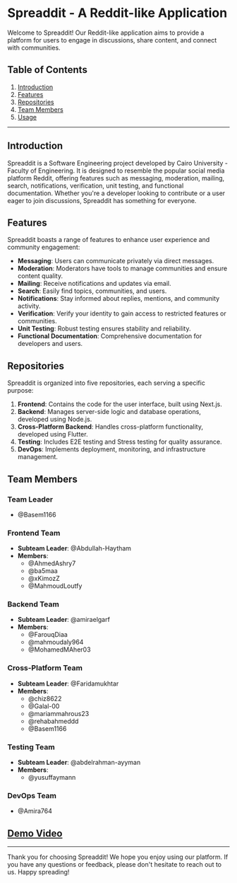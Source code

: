 # Spreaddit - A Reddit-like Application

Welcome to Spreaddit! Our Reddit-like application aims to provide a platform for users to engage in discussions, share content, and connect with communities.


## Table of Contents
1. [Introduction](#introduction)
2. [Features](#features)
3. [Repositories](#repositories)
4. [Team Members](#team-members)
5. [Usage](#usage)

---

## Introduction

Spreaddit is a Software Engineering project developed by Cairo University - Faculty of Engineering. It is designed to resemble the popular social media platform Reddit, offering features such as messaging, moderation, mailing, search, notifications, verification, unit testing, and functional documentation. Whether you're a developer looking to contribute or a user eager to join discussions, Spreaddit has something for everyone.

## Features

Spreaddit boasts a range of features to enhance user experience and community engagement:

- **Messaging**: Users can communicate privately via direct messages.
- **Moderation**: Moderators have tools to manage communities and ensure content quality.
- **Mailing**: Receive notifications and updates via email.
- **Search**: Easily find topics, communities, and users.
- **Notifications**: Stay informed about replies, mentions, and community activity.
- **Verification**: Verify your identity to gain access to restricted features or communities.
- **Unit Testing**: Robust testing ensures stability and reliability.
- **Functional Documentation**: Comprehensive documentation for developers and users.

## Repositories

Spreaddit is organized into five repositories, each serving a specific purpose:

1. **Frontend**: Contains the code for the user interface, built using Next.js.
2. **Backend**: Manages server-side logic and database operations, developed using Node.js.
3. **Cross-Platform Backend**: Handles cross-platform functionality, developed using Flutter.
4. **Testing**: Includes E2E testing and Stress testing for quality assurance.
5. **DevOps**: Implements deployment, monitoring, and infrastructure management.


## Team Members

### Team Leader
- @Basem1166

### Frontend Team

- **Subteam Leader**: @Abdullah-Haytham
- **Members**:
  - @AhmedAshry7
  - @ba5maa
  - @xKimozZ
  - @MahmoudLoutfy

### Backend Team

- **Subteam Leader**: @amiraelgarf
- **Members**:
  - @FarouqDiaa
  - @mahmoudaly964
  - @MohamedMAher03

### Cross-Platform Team

- **Subteam Leader**: @Faridamukhtar
- **Members**:
  - @chiz8622
  - @Galal-00
  - @mariammahrous23
  - @rehabahmeddd
  - @Basem1166

### Testing Team

- **Subteam Leader**: @abdelrahman-ayyman
- **Members**:
  - @yusuffaymann

### DevOps Team

- @Amira764

## [Demo Video](https://drive.google.com/drive/folders/1-u0OUteYvy1uXBA-FVaE97oJO-dRbvq0) 


---

Thank you for choosing Spreaddit! We hope you enjoy using our platform. If you have any questions or feedback, please don't hesitate to reach out to us. Happy spreading!
